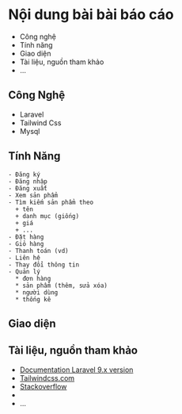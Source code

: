 # Nội dung bài bài báo cáo
  + Công nghệ
  + Tính năng
  + Giao diện
  + Tài liệu, nguồn tham khảo
  + ...

## Công Nghệ
  - Laravel
  - Tailwind Css
  - Mysql
## Tính Năng
    - Đăng ký
    - Đăng nhập
    - Đăng xuất
    - Xem sản phẩm
    - Tìm kiếm sản phẩm theo
      + tên
      + danh mục (giống)
      + giá
      + ...
    - Đặt hàng
    - Giỏ hàng
    - Thanh toán (vd)
    - Liên hệ
    - Thay đổi thông tin
    - Quản lý
      * đơn hàng
      * sản phẩm (thêm, sửa xóa)
      * người dùng
      * thống kê
## Giao diện
## Tài liệu, nguồn tham khảo
  + [Documentation Laravel 9.x version](https://laravel.com/docs/9.x)
  + [Tailwindcss.com](https://tailwindcss.com/)
  + [Stackoverflow](https://stackoverflow.com/)
  + 
  + ...
